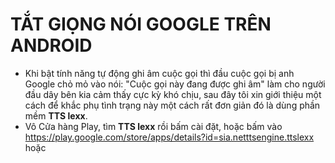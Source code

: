 # TẮT GIỌNG NÓI GOOGLE TRÊN ANDROID #

  - Khi bật tính năng tự động ghi âm cuộc gọi thì đầu cuộc gọi bị anh Google chỏ mỏ vào nói: "Cuộc gọi này đang được ghi âm" làm cho người đầu dây bên kia cảm thấy cực kỳ khó chịu, sau đây tôi xin giới thiệu một cách để khắc phụ tình trạng này một cách rất đơn giản đó là dùng phần mềm **TTS lexx**.
  - Vô Cửa hàng Play, tìm **TTS lexx** rồi bấm cài đặt, hoặc bấm vào https://play.google.com/store/apps/details?id=sia.netttsengine.ttslexx hoặc 
